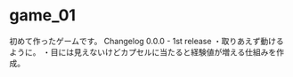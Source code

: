 # game_01
初めて作ったゲームです。
Changelog
0.0.0 - 1st release
・取りあえず動けるように。
・目には見えないけどカプセルに当たると経験値が増える仕組みを作成。
